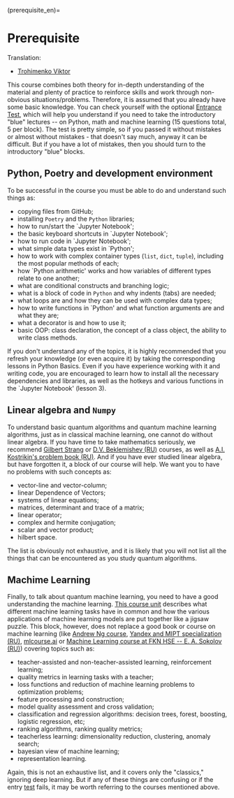 (prerequisite_en)=

# Prerequisite

 Translation:

 - [Trohimenko Viktor](https://github.com/vtrokhymenko)


This course combines both theory for in-depth understanding of the material and plenty of practice to reinforce skills and work through non-obvious situations/problems. Therefore, it is assumed that you already have some basic knowledge. You can check yourself with the optional [Entrance Test](https://ods.ai/tracks/qmlcourse/blocks/ee9f2a26-6234-4a72-84a6-a05de035bb1a), which will help you understand if you need to take the introductory "blue" lectures -- on Python, math and machine learning (15 questions total, 5 per block). The test is pretty simple, so if you passed it without mistakes or almost without mistakes - that doesn't say much, anyway it can be difficult. But if you have a lot of mistakes, then you should turn to the introductory "blue" blocks.

## Python, Poetry and development environment

To be successful in the course you must be able to do and understand such things as:

- copying files from GitHub;
- installing `Poetry` and the `Python` libraries;
- how to run/start the `Jupyter Notebook';
- the basic keyboard shortcuts in `Jupyter Notebook';
- how to run code in `Jupyter Notebook';
- what simple data types exist in `Python';
- how to work with complex container types (`list`, `dict`, `tuple`), including the most popular methods of each;
- how `Python arithmetic' works and how variables of different types relate to one another;
- what are conditional constructs and branching logic;
- what is a block of code in `Python` and why indents (tabs) are needed;
- what loops are and how they can be used with complex data types;
- how to write functions in `Python' and what function arguments are and what they are;
- what a decorator is and how to use it;
- basic OOP: class declaration, the concept of a class object, the ability to write class methods.

If you don't understand any of the topics, it is highly recommended that you refresh your knowledge (or even acquire it) by taking the corresponding lessons in Python Basics. Even if you have experience working with it and writing code, you are encouraged to learn how to install all the necessary dependencies and libraries, as well as the hotkeys and various functions in the `Jupyter Notebook' (lesson 3).

## Linear algebra and `Numpy`

To understand basic quantum algorithms and quantum machine learning algorithms, just as in classical machine learning, one cannot do without linear algebra. If you have time to take mathematics seriously, we recommend [Gilbert Strang](https://ocw.mit.edu/courses/18-06-linear-algebra-spring-2010/) or [D.V. Beklemishev (RU)](https://www.litres.ru/d-v-beklemishev/kurs-analiticheskoy-geometrii-i-lineynoy-algebry-66005405/) courses, as well as [A.I. Kostrikin's problem book (RU)](https://biblio.mccme.ru/node/2192). And if you have ever studied linear algebra, but have forgotten it, a block of our course will help. We want you to have no problems with such concepts as:

- vector-line and vector-column;
- linear Dependence of Vectors;
- systems of linear equations;
- matrices, determinant and trace of a matrix;
- linear operator;
- complex and hermite conjugation;
- scalar and vector product;
- hilbert space.

The list is obviously not exhaustive, and it is likely that you will not list all the things that can be encountered as you study quantum algorithms.

## Machime Learning

Finally, to talk about quantum machine learning, you need to have a good understanding the machine learning. [This course unit](../../ml/en/ml_intro.md) describes what different machine learning tasks have in common and how the various applications of machine learning models are put together like a jigsaw puzzle. This block, however, does not replace a good book or course on machine learning (like [Andrew Ng course](https://www.coursera.org/learn/machine-learning), [Yandex and MIPT specialization (RU)](https://datasciencecourse.ru/), [mlcourse.ai](https://mlcourse.ai) or [Machine Learning course at FKN HSE -- E. A. Sokolov (RU)](https://github.com/esokolov/ml-course-hse)) covering topics such as:

- teacher-assisted and non-teacher-assisted learning, reinforcement learning;
- quality metrics in learning tasks with a teacher;
- loss functions and reduction of machine learning problems to optimization problems;
- feature processing and construction;
- model quality assessment and cross validation;
- classification and regression algorithms: decision trees, forest, boosting, logistic regression, etc;
- ranking algorithms, ranking quality metrics;
- teacherless learning: dimensionality reduction, clustering, anomaly search;
- bayesian view of machine learning;
- representation learning.

Again, this is not an exhaustive list, and it covers only the "classics," ignoring deep learning. But if any of these things are confusing or if the entry [test](https://ods.ai/tracks/qmlcourse/blocks/ee9f2a26-6234-4a72-84a6-a05de035bb1a) fails, it may be worth referring to the courses mentioned above.
